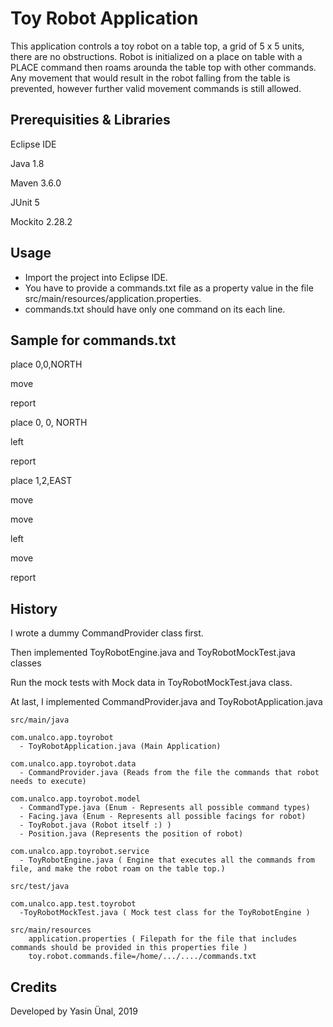# Toy Robot Application

This application controls a toy robot on a table top, a grid of 5 x 5 units, there are no obstructions. 
Robot is initialized on a place on table with a PLACE command then roams arounda the table top with other commands.
Any movement that would result in the robot falling from the table is prevented, 
however further valid movement commands is still allowed.

## Prerequisities & Libraries

Eclipse IDE

Java 1.8

Maven 3.6.0

JUnit 5

Mockito 2.28.2

## Usage

- Import the project into Eclipse IDE.
- You have to provide a commands.txt file as a property value in the file src/main/resources/application.properties. 
- commands.txt should have only one command on its each line.

## Sample for commands.txt
place 0,0,NORTH

move

report

place 0, 0, NORTH

left

report

place 1,2,EAST

move

move

left

move

report

## History

I wrote a dummy CommandProvider class first.

Then implemented ToyRobotEngine.java and ToyRobotMockTest.java classes

Run the mock tests with Mock data in ToyRobotMockTest.java class.

At last, I implemented CommandProvider.java and ToyRobotApplication.java

    src/main/java
    
    com.unalco.app.toyrobot
      - ToyRobotApplication.java (Main Application)

    com.unalco.app.toyrobot.data
      - CommandProvider.java (Reads from the file the commands that robot needs to execute)

    com.unalco.app.toyrobot.model
      - CommandType.java (Enum - Represents all possible command types)
      - Facing.java (Enum - Represents all possible facings for robot)
      - ToyRobot.java (Robot itself :) )
      - Position.java (Represents the position of robot)

    com.unalco.app.toyrobot.service
      - ToyRobotEngine.java ( Engine that executes all the commands from file, and make the robot roam on the table top.)

    src/test/java
    
    com.unalco.app.test.toyrobot
      -ToyRobotMockTest.java ( Mock test class for the ToyRobotEngine ) 
      
    src/main/resources
        application.properties ( Filepath for the file that includes commands should be provided in this properties file )
        toy.robot.commands.file=/home/.../..../commands.txt

## Credits

Developed by Yasin Ünal, 2019
